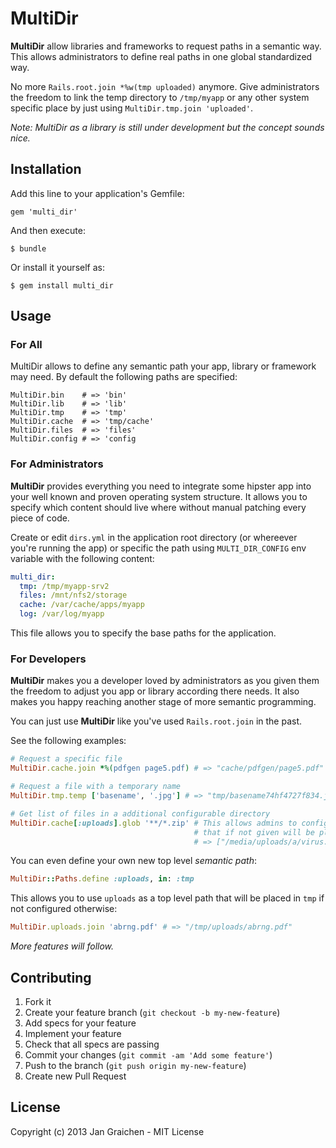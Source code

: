 # MultiDir

**MultiDir** allow libraries and frameworks to request paths in a semantic
way. This allows administrators to define real paths in one global
standardized way.

No more `Rails.root.join *%w(tmp uploaded)` anymore. Give administrators the
freedom to link the temp directory to `/tmp/myapp` or any other system
specific place by just using `MultiDir.tmp.join 'uploaded'`.

*Note: MultiDir as a library is still under development but the concept sounds nice.*

## Installation

Add this line to your application's Gemfile:

    gem 'multi_dir'

And then execute:

    $ bundle

Or install it yourself as:

    $ gem install multi_dir

## Usage

### For All

MultiDir allows to define any semantic path your app, library or framework may
need. By default the following paths are specified:

```
MultiDir.bin    # => 'bin'
MultiDir.lib    # => 'lib'
MultiDir.tmp    # => 'tmp'
MultiDir.cache  # => 'tmp/cache'
MultiDir.files  # => 'files'
MultiDir.config # => 'config
```

### For Administrators

**MultiDir** provides everything you need to integrate some hipster app into
your well known and proven operating system structure. It allows you to
specify which content should live where without manual patching every piece of
code.

Create or edit `dirs.yml` in the application root directory (or whereever
you're running the app) or specific the path using `MULTI_DIR_CONFIG` env
variable with the following content:

```yaml
multi_dir:
  tmp: /tmp/myapp-srv2
  files: /mnt/nfs2/storage
  cache: /var/cache/apps/myapp
  log: /var/log/myapp
```

This file allows you to specify the base paths for the application.

### For Developers

**MultiDir** makes you a developer loved by administrators as you given them
the freedom to adjust you app or library according there needs. It also makes
you happy reaching another stage of more semantic programming.

You can just use **MultiDir** like you've used `Rails.root.join` in the past.

See the following examples:

```ruby
# Request a specific file
MultiDir.cache.join *%(pdfgen page5.pdf) # => "cache/pdfgen/page5.pdf"

# Request a file with a temporary name
MultiDir.tmp.temp ['basename', '.jpg'] # => "tmp/basename74hf4727f834.jpg"

# Get list of files in a additional configurable directory
MultiDir.cache[:uploads].glob '**/*.zip' # This allows admins to configure a special path for :uploads
                                         # that if not given will be placed in 'cache'.
                                         # => ["/media/uploads/a/virus.zip", "/media/uploads/attachments/ppt.zip"]
```

You can even define your own new top level *semantic path*:

```ruby
MultiDir::Paths.define :uploads, in: :tmp
```

This allows you to use `uploads` as a top level path that will be placed in `tmp` if not configured otherwise:

```ruby
MultiDir.uploads.join 'abrng.pdf' # => "/tmp/uploads/abrng.pdf"
```

*More features will follow.*

## Contributing

1. Fork it
2. Create your feature branch (`git checkout -b my-new-feature`)
3. Add specs for your feature
4. Implement your feature
5. Check that all specs are passing
6. Commit your changes (`git commit -am 'Add some feature'`)
7. Push to the branch (`git push origin my-new-feature`)
8. Create new Pull Request

## License

Copyright (c) 2013 Jan Graichen - MIT License
